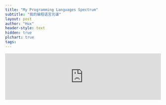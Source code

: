 ```yaml
---
title: "My Programming Languages Spectrum"
subtitle: "我的编程语言光谱"
layout: post
author: "Hux"
header-style: text
hidden: true
plchart: true
tags:
---
```


<iframe
id="chart"
src="https://huangxuan.me/PL-chart/"
frameborder="0"
scrolling="no"
style="width: 100%">
</iframe>

